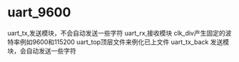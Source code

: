 # uart_9600

uart_tx,发送模块，不会自动发送一些字符
uart_rx,接收模块
clk_div产生固定的波特率例如9600和115200
uart_top顶层文件来例化已上文件
uart_tx_back 发送模块，会自动发送一些字符
